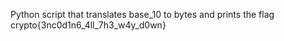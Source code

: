 Python script that translates base_10 to bytes and prints the flag
crypto{3nc0d1n6_4ll_7h3_w4y_d0wn}